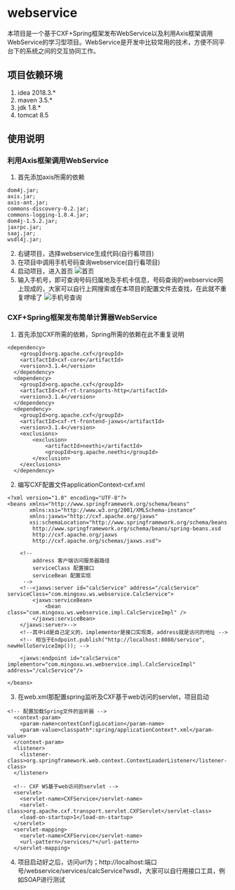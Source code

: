 # webservice
本项目是一个基于CXF+Spring框架发布WebService以及利用Axis框架调用WebService的学习型项目。WebService是开发中比较常用的技术，方便不同平台下的系统之间的交互协同工作。

## 项目依赖环境
1. idea 2018.3.*
2. maven 3.5.*
3. jdk 1.8.*
4. tomcat 8.5

## 使用说明
### 利用Axis框架调用WebService
1. 首先添加axis所需的依赖
```
dom4j.jar;
axis.jar;
axis-ant.jar;
commons-discovery-0.2.jar;
commons-logging-1.0.4.jar;
dom4j-1.5.2.jar;
jaxrpc.jar;
saaj.jar;
wsdl4j.jar;
```
2. 右键项目，选择webservice生成代码(自行看项目)
3. 在项目中调用手机号码查询webservice(自行看项目)
4. 启动项目，进入首页
![首页](C:\Users\mingo\Desktop\搜狗截图20200607164417.png)
5. 输入手机号，即可查询号码归属地及手机卡信息，号码查询的webservice网上现成的，大家可以自行上网搜索或在本项目的配置文件去查找，在此就不重复啰嗦了
![手机号查询](C:\Users\mingo\Desktop\搜狗截图20200607165147.png)

### CXF+Spring框架发布简单计算器WebService
1. 首先添加CXF所需的依赖，Spring所需的依赖在此不重复说明
```
<dependency>
    <groupId>org.apache.cxf</groupId>
    <artifactId>cxf-core</artifactId>
    <version>3.1.4</version>
  </dependency>
  <dependency>
    <groupId>org.apache.cxf</groupId>
    <artifactId>cxf-rt-transports-http</artifactId>
    <version>3.1.4</version>
  </dependency>
  <dependency>
    <groupId>org.apache.cxf</groupId>
    <artifactId>cxf-rt-frontend-jaxws</artifactId>
    <version>3.1.4</version>
    <exclusions>
        <exclusion>
            <artifactId>neethi</artifactId>
            <groupId>org.apache.neethi</groupId>
        </exclusion>
    </exclusions>
  </dependency>
```
2. 编写CXF配置文件applicationContext-cxf.xml
```
<?xml version="1.0" encoding="UTF-8"?>
<beans xmlns="http://www.springframework.org/schema/beans"
       xmlns:xsi="http://www.w3.org/2001/XMLSchema-instance"
       xmlns:jaxws="http://cxf.apache.org/jaxws"
       xsi:schemaLocation="http://www.springframework.org/schema/beans
        http://www.springframework.org/schema/beans/spring-beans.xsd
	    http://cxf.apache.org/jaxws
	    http://cxf.apache.org/schemas/jaxws.xsd">

    <!--
		address 客户端访问服务器路径
		serviceClass 配置接口
		serviceBean 配置实现
	 -->
    <!--<jaxws:server id="calcService" address="/calcService" serviceClass="com.mingoxu.ws.webservice.CalcService">
        <jaxws:serviceBean>
            <bean class="com.mingoxu.ws.webservice.impl.CalcServiceImpl" />
        </jaxws:serviceBean>
    </jaxws:server>-->
    <!--其中id是自己定义的，implementor是接口实现类，address就是访问的地址 -->
    <!-- 相当于Endpoint.publish("http://localhost:8080/service", newHelloServiceImp()); -->

    <jaxws:endpoint id="calcService" implementor="com.mingoxu.ws.webservice.impl.CalcServiceImpl" address="/calcService"/>

</beans>
```
3. 在web.xml那配置spring监听及CXF基于web访问的servlet，项目启动
```
<!-- 配置加载Spring文件的监听器 -->
  <context-param>
    <param-name>contextConfigLocation</param-name>
    <param-value>classpath*:spring/applicationContext*.xml</param-value>
  </context-param>
  <listener>
    <listener-class>org.springframework.web.context.ContextLoaderListener</listener-class>
  </listener>

  <!-- CXF WS基于web访问的servlet -->
  <servlet>
    <servlet-name>CXFService</servlet-name>
    <servlet-class>org.apache.cxf.transport.servlet.CXFServlet</servlet-class>
    <load-on-startup>1</load-on-startup>
  </servlet>
  <servlet-mapping>
    <servlet-name>CXFService</servlet-name>
    <url-pattern>/services/*</url-pattern>
  </servlet-mapping>
```
4. 项目启动好之后，访问url为；http://localhost:端口号/webservice/services/calcService?wsdl，大家可以自行用接口工具，例如SOAP进行测试
